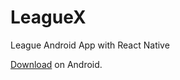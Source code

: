 # LeagueX
League Android App with React Native

[Download](https://github.com/rohanstomar11/LeagueX/blob/master/app-release.apk) on Android.